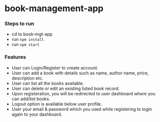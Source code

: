 # book-management-app

### Steps to run
- cd to book-mgt-app
- run `npm install`
- run `npm start`

### Features
- User can Login/Register to create account.
- User can add a book with details such as name, author name, price, description etc.
- User can list all the books available.
- User can delete or edit an existing listed book record.
- Upon registeration, you will be redirected to user dashboard where you can add/list books.
- Logout option is available below user profile.
- User your email & password which you used while registering to login again to your dashboard.
